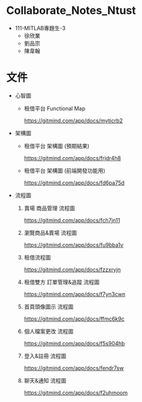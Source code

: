 # Collaborate_Notes_Ntust

- 111-MITLAB專題生-3
  - 徐欣業
  - 劉品宗
  - 陳韋翰

# 文件
- 心智圖
    - 租借平台 Functional Map

        https://gitmind.com/app/docs/myticrb2

- 架構圖
    - 租借平台 架構圖 (預期結果)

        https://gitmind.com/app/docs/frjdr4h8
    
    - 租借平台 架構圖 (前端開發功能用)

        https://gitmind.com/app/docs/fd6pa75d

- 流程圖
    1. 賣場 商品管理 流程圖
        
        https://gitmind.com/app/docs/fch7jn11

    2. 瀏覽商品&賣場 流程圖
        
        https://gitmind.com/app/docs/fu9bba1v

    3. 租借流程圖
   
        https://gitmind.com/app/docs/fzzxryjn

    4. 租借雙方 訂單管理&追蹤 流程圖

        https://gitmind.com/app/docs/f7yn3cwn

    5. 首頁頭像圖示 流程圖

        https://gitmind.com/app/docs/ffmc6k9c

    6. 個人檔案更改 流程圖

        https://gitmind.com/app/docs/f5s904hb

    7. 登入&註冊 流程圖

        https://gitmind.com/app/docs/fendr7sw

    8. 聊天&通知 流程圖

        https://gitmind.com/app/docs/f2uhmoom